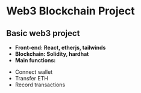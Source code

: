 # Web3 Blockchain Project
## Basic web3 project
- **Front-end: React, etherjs, tailwinds**
- **Blockchain: Solidity, hardhat**
- **Main functions:** 
* Connect wallet
* Transfer ETH
* Record transactions
